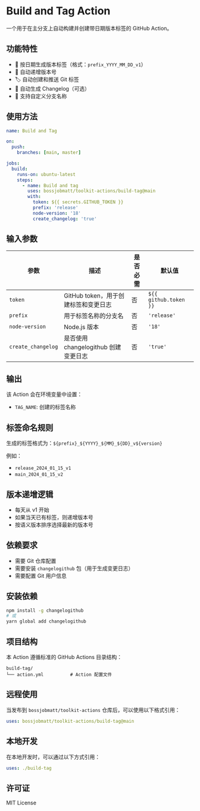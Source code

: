 # Build and Tag Action

一个用于在主分支上自动构建并创建带日期版本标签的 GitHub Action。

## 功能特性

- 📅 按日期生成版本标签（格式：`prefix_YYYY_MM_DD_v1`）
- 🔢 自动递增版本号
- 🏷️ 自动创建和推送 Git 标签
- 📝 自动生成 Changelog（可选）
- 🌿 支持自定义分支名称

## 使用方法

```yaml
name: Build and Tag

on:
  push:
    branches: [main, master]

jobs:
  build:
    runs-on: ubuntu-latest
    steps:
      - name: Build and tag
        uses: bossjobmatt/toolkit-actions/build-tag@main
        with:
          token: ${{ secrets.GITHUB_TOKEN }}
          prefix: 'release'
          node-version: '18'
          create_changelog: 'true'
```

## 输入参数

| 参数 | 描述 | 是否必需 | 默认值 |
|------|------|----------|--------|
| `token` | GitHub token，用于创建标签和变更日志 | 否 | `${{ github.token }}` |
| `prefix` | 用于标签名称的分支名 | 否 | `'release'` |
| `node-version` | Node.js 版本 | 否 | `'18'` |
| `create_changelog` | 是否使用 changelogithub 创建变更日志 | 否 | `'true'` |

## 输出

该 Action 会在环境变量中设置：
- `TAG_NAME`: 创建的标签名称

## 标签命名规则

生成的标签格式为：`${prefix}_${YYYY}_${MM}_${DD}_v${version}`

例如：
- `release_2024_01_15_v1`
- `main_2024_01_15_v2`

## 版本递增逻辑

- 每天从 v1 开始
- 如果当天已有标签，则递增版本号
- 按语义版本排序选择最新的版本号

## 依赖要求

- 需要 Git 仓库配置
- 需要安装 `changelogithub` 包（用于生成变更日志）
- 需要配置 Git 用户信息

## 安装依赖

```bash
npm install -g changelogithub
# 或
yarn global add changelogithub
```

## 项目结构

本 Action 遵循标准的 GitHub Actions 目录结构：

```
build-tag/
└── action.yml          # Action 配置文件
```

## 远程使用

当发布到 `bossjobmatt/toolkit-actions` 仓库后，可以使用以下格式引用：

```yaml
uses: bossjobmatt/toolkit-actions/build-tag@main
```

## 本地开发

在本地开发时，可以通过以下方式引用：

```yaml
uses: ./build-tag
```

## 许可证

MIT License